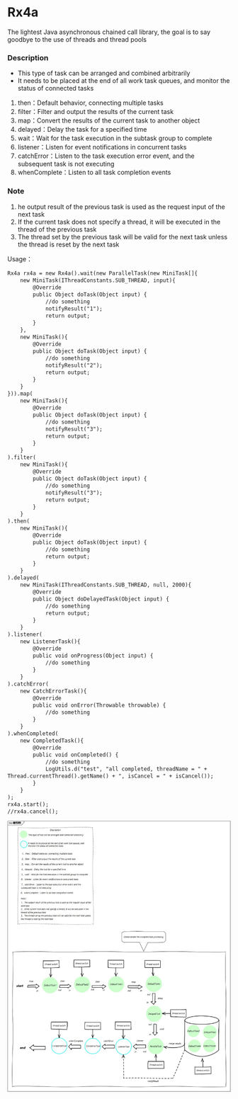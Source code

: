# Rx4a
The lightest Java asynchronous chained call library, the goal is to say goodbye to the use of threads and thread pools


### Description

* This type of task can be arranged and combined arbitrarily
* It needs to be placed at the end of all work task queues, and monitor the status of connected tasks

1. then：Default behavior, connecting multiple tasks
2. filter：Filter and output the results of the current task
3. map：Convert the results of the current task to another object
4. delayed：Delay the task for a specified time
5. wait：Wait for the task execution in the subtask group to complete
6. listener：Listen for event notifications in concurrent tasks
7. catchError：Listen to the task execution error event, and the subsequent task is not executing
8. whenComplete：Listen to all task completion events





### Note

1. he output result of the previous task is used as the request input of the next task
2. If the current task does not specify a thread, it will be executed in the thread of the previous task
3. The thread set by the previous task will be valid for the next task unless the thread is reset by the next task

Usage：

```
Rx4a rx4a = new Rx4a().wait(new ParallelTask(new MiniTask[]{
    new MiniTask(IThreadConstants.SUB_THREAD, input){
        @Override
        public Object doTask(Object input) {
            //do something
            notifyResult("1");
            return output;
        }
    },
    new MiniTask(){
        @Override
        public Object doTask(Object input) {
            //do something
            notifyResult("2");
            return output;
        }
    }
})).map(
    new MiniTask(){
        @Override
        public Object doTask(Object input) {
            //do something
            notifyResult("3");
            return output;
        }
    }
).filter(
    new MiniTask(){
        @Override
        public Object doTask(Object input) {
            //do something
            notifyResult("3");
            return output;
        }
    }
).then(
    new MiniTask(){
        @Override
        public Object doTask(Object input) {
            //do something
            return output;
        }
    }
).delayed(
    new MiniTask(IThreadConstants.SUB_THREAD, null, 2000){
        @Override
        public Object doDelayedTask(Object input) {
            //do something
            return output;
        }
    }
).listener(
    new ListenerTask(){
        @Override
        public void onProgress(Object input) {
            //do something
        }
    }
).catchError(
    new CatchErrorTask(){
        @Override
        public void onError(Throwable throwable) {
            //do something
        }
    }
).whenCompleted(
    new CompletedTask(){
        @Override
        public void onCompleted() {
            //do something
            LogUtils.d("test", "all completed, threadName = " + Thread.currentThread().getName() + ", isCancel = " + isCancel());
        }
    }
);
rx4a.start();
//rx4a.cancel();
```
![Overview](https://github.com/CHNfred/Rx4a/blob/main/docs/Overview.jpg)

